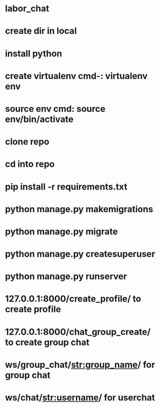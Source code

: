 # labor_chat
# create dir in local
# install python 
# create virtualenv cmd-: virtualenv env
# source env cmd: source env/bin/activate
# clone repo
# cd into repo
# pip install -r requirements.txt
# python manage.py makemigrations
# python manage.py migrate
# python manage.py createsuperuser
# python manage.py runserver
#  127.0.0.1:8000/create_profile/ to create profile
# 127.0.0.1:8000/chat_group_create/ to create group chat
# ws/group_chat/<str:group_name>/ for group chat
# ws/chat/<str:username>/ for userchat

